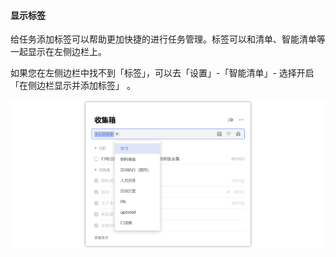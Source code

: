 #### 显示标签

给任务添加标签可以帮助更加快捷的进行任务管理。标签可以和清单、智能清单等一起显示在左侧边栏上。

如果您在左侧边栏中找不到「标签」，可以去「设置」-「智能清单」- 选择开启「在侧边栏显示并添加标签」 。

![wintag1](../../images/Windows/tag/5.1.png)


